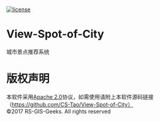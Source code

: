 [![license](https://img.shields.io/badge/license-Apche%202.0-orange.svg)](http://www.apache.org/licenses/LICENSE-2.0.html)
# View-Spot-of-City
城市景点推荐系统
# 版权声明
本软件采用[Apache 2.0](http://www.apache.org/licenses/LICENSE-2.0.html)协议，如需使用请附上本软件源码链接（https://github.com/CS-Tao/View-Spot-of-City）<br>
©2017 RS-GIS-Geeks. All rights reserved
